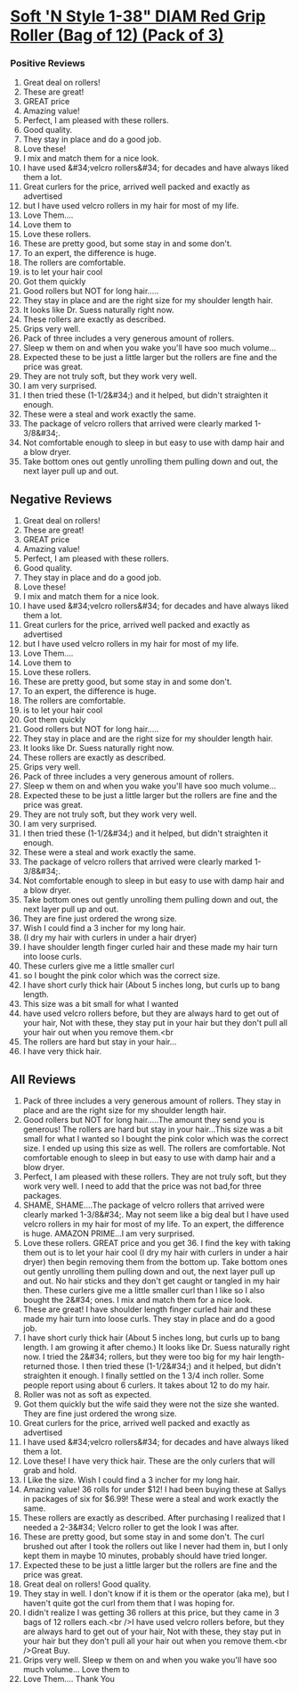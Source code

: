 # [Soft &#x27;N Style 1-38&quot; DIAM Red Grip Roller (Bag of 12) (Pack of 3)](https://products.checkmycream.com/products/Soft-&#x27;N-Style-1-38&quot;-DIAM-Red-Grip-Roller-(Bag-of-12)-(Pack-of-3).html)

### Positive Reviews

<ol>
      <li>Great deal on rollers!  </li>
      <li>These are great!</li>
      <li>GREAT price</li>
      <li>Amazing value!</li>
      <li>Perfect, I am pleased with these rollers.</li>
      <li>Good quality.</li>
      <li>They stay in place and do a good job.</li>
      <li>Love these!  </li>
      <li>I mix and match them for a nice look.</li>
      <li>I have used &amp;#34;velcro rollers&amp;#34; for decades and have always liked them a lot.</li>
      <li>Great curlers for the price, arrived well packed and exactly as advertised</li>
      <li>but I have used velcro rollers in my hair for most of my life.</li>
      <li>Love Them....</li>
      <li>Love them to</li>
      <li>Love these rollers.</li>
      <li>These are pretty good, but some stay in and some don&#x27;t.</li>
      <li>To an expert, the difference is huge.</li>
      <li>The rollers are comfortable.</li>
      <li>is to let your hair cool</li>
      <li>Got them quickly</li>
      <li>Good rollers but NOT for long hair.....</li>
      <li>They stay in place and are the right size for my shoulder length hair.</li>
      <li>It looks like Dr. Suess naturally right now.</li>
      <li>These rollers are exactly as described.  </li>
      <li>Grips very well.</li>
      <li>Pack of three includes a very generous amount of rollers.  </li>
      <li>Sleep w them on and when you wake you&#x27;ll have soo much volume...</li>
      <li>Expected these to be just a little larger but the rollers are fine and the price was great.</li>
      <li>They are not truly soft, but they work very well.</li>
      <li>I am very surprised.</li>
      <li>I then tried these (1-1/2&amp;#34;) and it helped, but didn&#x27;t straighten it enough.</li>
      <li>These were a steal and work exactly the same.</li>
      <li>The package of velcro rollers that arrived were clearly marked 1-3/8&amp;#34;.</li>
      <li>Not comfortable enough to sleep in but easy to use with damp hair and a blow dryer.</li>
      <li>Take bottom ones out gently unrolling them pulling down and out, the next layer pull up and out.</li>
</ol>


<h2>Negative Reviews</h2>
<ol>
<li> Great deal on rollers!  </li>
<li> These are great!</li>
<li> GREAT price</li>
<li> Amazing value!</li>
<li> Perfect, I am pleased with these rollers.</li>
<li> Good quality.</li>
<li> They stay in place and do a good job.</li>
<li> Love these!  </li>
<li> I mix and match them for a nice look.</li>
<li> I have used &amp;#34;velcro rollers&amp;#34; for decades and have always liked them a lot.</li>
<li> Great curlers for the price, arrived well packed and exactly as advertised</li>
<li> but I have used velcro rollers in my hair for most of my life.</li>
<li> Love Them....</li>
<li> Love them to</li>
<li> Love these rollers.</li>
<li> These are pretty good, but some stay in and some don&#x27;t.</li>
<li> To an expert, the difference is huge.</li>
<li> The rollers are comfortable.</li>
<li> is to let your hair cool</li>
<li> Got them quickly</li>
<li> Good rollers but NOT for long hair.....</li>
<li> They stay in place and are the right size for my shoulder length hair.</li>
<li> It looks like Dr. Suess naturally right now.</li>
<li> These rollers are exactly as described.  </li>
<li> Grips very well.</li>
<li> Pack of three includes a very generous amount of rollers.  </li>
<li> Sleep w them on and when you wake you&#x27;ll have soo much volume...</li>
<li> Expected these to be just a little larger but the rollers are fine and the price was great.</li>
<li> They are not truly soft, but they work very well.</li>
<li> I am very surprised.</li>
<li> I then tried these (1-1/2&amp;#34;) and it helped, but didn&#x27;t straighten it enough.</li>
<li> These were a steal and work exactly the same.</li>
<li> The package of velcro rollers that arrived were clearly marked 1-3/8&amp;#34;.</li>
<li> Not comfortable enough to sleep in but easy to use with damp hair and a blow dryer.</li>
<li> Take bottom ones out gently unrolling them pulling down and out, the next layer pull up and out.</li>
<li> They are fine just ordered the wrong size.</li>
<li> Wish I could find a 3 incher for my long hair.</li>
<li> (I dry my hair with curlers in under a hair dryer)</li>
<li> I have shoulder length finger curled hair and these made my hair turn into loose curls.</li>
<li> These curlers give me a little smaller curl</li>
<li> so I bought the pink color which was the correct size.</li>
<li> I have short curly thick hair (About 5 inches long, but curls up to bang length.</li>
<li> This size was a bit small for what I wanted</li>
<li> have used velcro rollers before, but they are always hard to get out of your hair, Not with these, they stay put in your hair but they don&#x27;t pull all your hair out when you remove them.&lt;br</li>
<li> The rollers are hard but stay in your hair...</li>
<li> I have very thick hair.  </li>
</ol>

<h2>All Reviews</h2>

<ol>
    <li> Pack of three includes a very generous amount of rollers.  They stay in place and are the right size for my shoulder length hair.</li>
    <li> Good rollers but NOT for long hair.....The amount they send you is generous! The rollers are hard but stay in your hair...This size was a bit small for what I wanted so I bought the pink color which was the correct size. I ended up using this size as well. The rollers are comfortable. Not comfortable enough to sleep in but easy to use with damp hair and a blow dryer.</li>
    <li> Perfect, I am pleased with these rollers. They are not truly soft, but they work very well. I need to add that the price was not bad,for three packages.</li>
    <li> SHAME, SHAME....The package of velcro rollers that arrived were clearly marked 1-3/8&amp;#34;. May not seem like a big deal but I have used velcro rollers in my hair for most of my life. To an expert, the difference is huge. AMAZON PRIME...I am very surprised.</li>
    <li> Love these rollers. GREAT price and you get 36. I find the key with taking them out is to let your hair cool (I dry my hair with curlers in under a hair dryer) then begin removing them from the bottom up. Take bottom ones out gently unrolling them pulling down and out, the next layer pull up and out. No hair sticks and they don&#x27;t get caught or tangled in my hair then.  These curlers give me a little smaller curl than I like so I also bought the 2&amp;#34; ones. I mix and match them for a nice look.</li>
    <li> These are great! I have shoulder length finger curled hair and these made my hair turn into loose curls. They stay in place and do a good job.</li>
    <li> I have short curly thick hair (About 5 inches long, but curls up to bang length. I am growing it after chemo.) It looks like Dr. Suess naturally right now. I tried the 2&amp;#34; rollers, but they were too big for my hair length-returned those. I then tried these (1-1/2&amp;#34;) and it helped, but didn&#x27;t straighten it enough. I finally settled on the 1 3/4 inch roller. Some people report using about 6 curlers. It takes about 12 to do my hair.</li>
    <li> Roller was not as soft as expected.</li>
    <li> Got them quickly but the wife said they were not the size she wanted. They are fine just ordered the wrong size.</li>
    <li> Great curlers for the price, arrived well packed and exactly as advertised</li>
    <li> I have used &amp;#34;velcro rollers&amp;#34; for decades and have always liked them a lot.</li>
    <li> Love these!  I have very thick hair.  These are the only curlers that will grab and hold.</li>
    <li> I Like the size. Wish I could find a 3 incher for my long hair.</li>
    <li> Amazing value! 36 rolls for under $12! I had been buying these at Sallys in packages of six for $6.99! These were a steal and work exactly the same.</li>
    <li> These rollers are exactly as described.  After purchasing I realized that I needed a 2-3&amp;#34; Velcro roller to get the look I was after.</li>
    <li> These are pretty good, but some stay in and some don&#x27;t. The curl brushed out after I took the rollers out like I never had them in, but I only kept them in maybe 10 minutes, probably should have tried longer.</li>
    <li> Expected these to be just a little larger but the rollers are fine and the price was great.</li>
    <li> Great deal on rollers!  Good quality.</li>
    <li> They stay in well. I don&#x27;t know if it is them or the operator (aka me), but I haven&#x27;t quite got the curl from them that I was hoping for.</li>
    <li> I didn&#x27;t realize I was getting 36 rollers at this price, but they came in 3 bags of 12 rollers each.&lt;br /&gt;I have used velcro rollers before, but they are always hard to get out of your hair, Not with these, they stay put in your hair but they don&#x27;t pull all your hair out when you remove them.&lt;br /&gt;Great Buy.</li>
    <li> Grips very well. Sleep w them on and when you wake you&#x27;ll have soo much volume... Love them to</li>
    <li> Love Them.... Thank You</li>
</ol>





